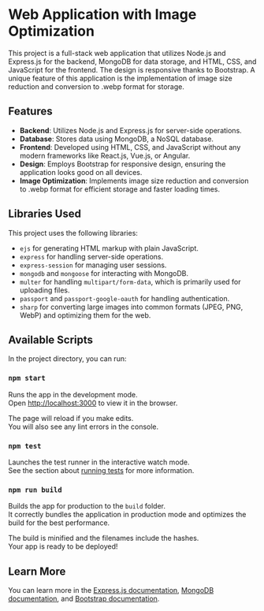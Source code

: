 # Web Application with Image Optimization

This project is a full-stack web application that utilizes Node.js and Express.js for the backend, MongoDB for data storage, and HTML, CSS, and JavaScript for the frontend. The design is responsive thanks to Bootstrap. A unique feature of this application is the implementation of image size reduction and conversion to .webp format for storage.

## Features

- **Backend**: Utilizes Node.js and Express.js for server-side operations.
- **Database**: Stores data using MongoDB, a NoSQL database.
- **Frontend**: Developed using HTML, CSS, and JavaScript without any modern frameworks like React.js, Vue.js, or Angular.
- **Design**: Employs Bootstrap for responsive design, ensuring the application looks good on all devices.
- **Image Optimization**: Implements image size reduction and conversion to .webp format for efficient storage and faster loading times.

## Libraries Used

This project uses the following libraries:

- `ejs` for generating HTML markup with plain JavaScript.
- `express` for handling server-side operations.
- `express-session` for managing user sessions.
- `mongodb` and `mongoose` for interacting with MongoDB.
- `multer` for handling `multipart/form-data`, which is primarily used for uploading files.
- `passport` and `passport-google-oauth` for handling authentication.
- `sharp` for converting large images into common formats (JPEG, PNG, WebP) and optimizing them for the web.

## Available Scripts

In the project directory, you can run:

### `npm start`

Runs the app in the development mode.\
Open [http://localhost:3000](http://localhost:3000) to view it in the browser.

The page will reload if you make edits.\
You will also see any lint errors in the console.

### `npm test`

Launches the test runner in the interactive watch mode.\
See the section about [running tests](https://jestjs.io/docs/getting-started) for more information.

### `npm run build`

Builds the app for production to the `build` folder.\
It correctly bundles the application in production mode and optimizes the build for the best performance.

The build is minified and the filenames include the hashes.\
Your app is ready to be deployed!


## Learn More

You can learn more in the [Express.js documentation](https://expressjs.com/), [MongoDB documentation](https://docs.mongodb.com/), and [Bootstrap documentation](https://getbootstrap.com/docs/5.1/getting-started/introduction/).